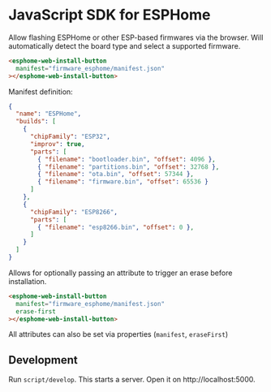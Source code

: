 # JavaScript SDK for ESPHome

Allow flashing ESPHome or other ESP-based firmwares via the browser. Will automatically detect the board type and select a supported firmware.

```html
<esphome-web-install-button
  manifest="firmware_esphome/manifest.json"
></esphome-web-install-button>
```

Manifest definition:

```json
{
  "name": "ESPHome",
  "builds": [
    {
      "chipFamily": "ESP32",
      "improv": true,
      "parts": [
        { "filename": "bootloader.bin", "offset": 4096 },
        { "filename": "partitions.bin", "offset": 32768 },
        { "filename": "ota.bin", "offset": 57344 },
        { "filename": "firmware.bin", "offset": 65536 }
      ]
    },
    {
      "chipFamily": "ESP8266",
      "parts": [
        { "filename": "esp8266.bin", "offset": 0 },
      ]
    }
  ]
}
```

Allows for optionally passing an attribute to trigger an erase before installation.

```html
<esphome-web-install-button
  manifest="firmware_esphome/manifest.json"
  erase-first
></esphome-web-install-button>
```

All attributes can also be set via properties (`manifest`, `eraseFirst`)

## Development

Run `script/develop`. This starts a server. Open it on http://localhost:5000.
